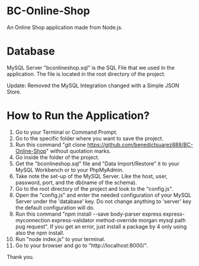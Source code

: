 # BC-Online-Shop
An Online Shop application made from Node.js.

# Database
MySQL Server 
"bconlineshop.sql" is the SQL File that we used in the application. The file is located in the root directory of the project.

Update: 
Removed the MySQL Integration changed with a Simple JSON Store.

# How to Run the Application?
1. Go to your Terminal or Command Prompt.
2. Go to the specific folder where you want to save the project.
4. Run this command "git clone https://github.com/benedictsuarez888/BC-Online-Shop" without quotation marks.
5. Go inside the folder of the project.
6. Get the "bconlineshop.sql" file and "Data Import/Restore" it to your MySQL Workbench or to your PhpMyAdmin.
7. Take note the set-up of the MySQL Server. Like the host, user, password, port, and the db(name of the schema).
7. Go to the root directory of the project and look to the "config.js".
8. Open the "config.js" and enter the needed configuration of your MySQL Server under the 'database' key. Do not change anything to 'server' key the default configuration will do. 
9. Run this command "npm install --save body-parser express express-myconnection express-validator method-override morgan mysql path pug request". If you get an error, just install a package by 4 only using also the npm install.
10. Run "node index.js" to your terminal.
11. Go to your browser and go to "http://localhost:8000/".

Thank you.
